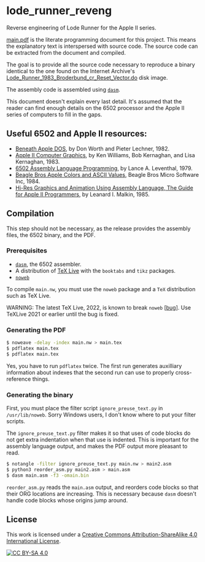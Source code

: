 # lode_runner_reveng
Reverse engineering of Lode Runner for the Apple II series.

[main.pdf](main.pdf) is the literate programming document for this project. This means the explanatory text is interspersed with source code. The source code can be extracted from the document and compiled.

The goal is to provide all the source code necessary to reproduce a binary identical to the one found on the Internet Archive's [Lode_Runner_1983_Broderbund_cr_Reset_Vector.do](https://archive.org/details/a2_Lode_Runner_1983_Broderbund_cr_Reset_Vector) disk image.

The assembly code is assembled using [`dasm`](https://dasm-assembler.github.io/).

This document doesn't explain every last detail. It's assumed that the reader can find enough details on the 6502 processor and the Apple II series of computers to fill in the gaps.

## Useful 6502 and Apple II resources:

* [Beneath Apple DOS](https://archive.org/details/beneath-apple-dos), by Don Worth and Pieter Lechner, 1982.
* [Apple II Computer Graphics](https://archive.org/details/williams-et-al-1983-apple-ii-computer-graphics), by Ken Williams, Bob Kernaghan, and Lisa Kernaghan, 1983.
* [6502 Assembly Language Programming](https://archive.org/details/6502alp), by Lance A. Leventhal, 1979.
* [Beagle Bros Apple Colors and ASCII Values](https://archive.org/details/Beagle_Bros-Poster_1), Beagle Bros Micro Software Inc, 1984.
* [Hi-Res Graphics and Animation Using Assembly Language, The Guide for Apple II Programmers](https://archive.org/details/hi-res-graphics-and-animation-using-assembly-language), by Leanard I. Malkin, 1985.

## Compilation

This step should not be necessary, as the release provides the assembly files, the 6502 binary, and the PDF.

### Prerequisites

* [`dasm`](https://dasm-assembler.github.io/), the 6502 assembler.
* A distribution of [TeX Live](https://www.tug.org/texlive/) with the `booktabs` and `tikz` packages.
* [`noweb`](https://github.com/nrnrnr/noweb)

To compile `main.nw`, you must use the `noweb` package and a `TeX` distribution such as TeX Live.

WARNING: The latest TeX Live, 2022, is known to break `noweb` [[bug](https://github.com/nrnrnr/noweb/issues/24)]. Use TeXLive 2021 or earlier until the bug is fixed.

### Generating the PDF

```sh
$ noweave -delay -index main.nw > main.tex
$ pdflatex main.tex
$ pdflatex main.tex
```

Yes, you have to run `pdflatex` twice. The first run generates auxilliary information about indexes that the second run can use to properly cross-reference things.

### Generating the binary

First, you must place the filter script `ignore_preuse_text.py` in `/usr/lib/noweb`. Sorry Windows users, I don't know where to put your filter scripts.

The `ignore_preuse_text.py` filter makes it so that uses of code blocks do not get extra indentation when that use is indented. This is important for the assembly language output, and makes the PDF output more pleasant to read.

```sh
$ notangle -filter ignore_preuse_text.py main.nw > main2.asm
$ python3 reorder_asm.py main2.asm > main.asm
$ dasm main.asm -f3 -omain.bin
```

`reorder_asm.py` reads the `main.asm` output, and reorders code blocks so that
their ORG locations are increasing. This is necessary because `dasm` doesn't handle
code blocks whose origins jump around.

## License

This work is licensed under a
[Creative Commons Attribution-ShareAlike 4.0 International License][cc-by-sa].

[![CC BY-SA 4.0][cc-by-sa-image]][cc-by-sa]

[cc-by-sa]: http://creativecommons.org/licenses/by-sa/4.0/
[cc-by-sa-image]: https://licensebuttons.net/l/by-sa/4.0/88x31.png
[cc-by-sa-shield]: https://img.shields.io/badge/License-CC%20BY--SA%204.0-lightgrey.svg
